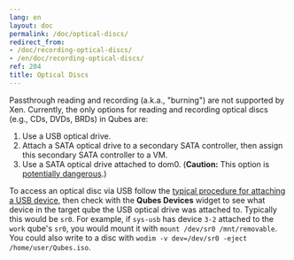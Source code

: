 ```yaml
---
lang: en
layout: doc
permalink: /doc/optical-discs/
redirect_from:
- /doc/recording-optical-discs/
- /en/doc/recording-optical-discs/
ref: 204
title: Optical Discs
---
```



Passthrough reading and recording (a.k.a., "burning") are not supported by Xen.
Currently, the only options for reading and recording optical discs (e.g., CDs, DVDs, BRDs) in Qubes are:

 1. Use a USB optical drive.
 2. Attach a SATA optical drive to a secondary SATA controller, then assign this secondary SATA controller to a VM.
 3. Use a SATA optical drive attached to dom0.
    (**Caution:** This option is [potentially dangerous](https://github.com/Qubes-Community/Contents/blob/master/docs/security/security-guidelines.md#dom0-precautions).)

To access an optical disc via USB follow the [typical procedure for attaching a USB device](/doc/usb-devices/#with-the-command-line-tool), then check with the **Qubes Devices** widget to see what device in the target qube the USB optical drive was attached to.
Typically this would be `sr0`.
For example, if `sys-usb` has device `3-2` attached to the `work` qube's `sr0`, you would mount it with `mount /dev/sr0 /mnt/removable`.
You could also write to a disc with `wodim -v dev=/dev/sr0 -eject /home/user/Qubes.iso`.
